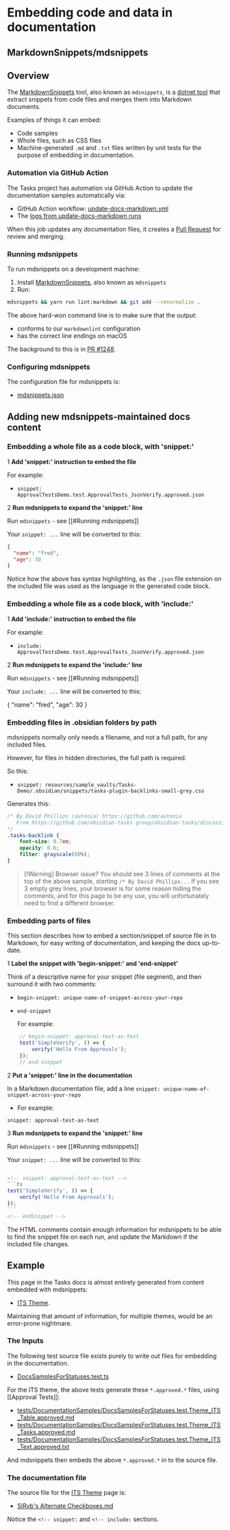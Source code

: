 # Embedding code and data in documentation

## MarkdownSnippets/mdsnippets

## Overview

The [MarkdownSnippets](https://github.com/SimonCropp/MarkdownSnippets) tool, also known as `mdsnippets`, is a [dotnet tool](https://docs.microsoft.com/en-us/dotnet/core/tools/global-tools) that extract snippets from code files and merges them into Markdown documents.

Examples of things it can embed:

- Code samples
- Whole files, such as CSS files
- Machine-generated `.md` and `.txt` files written by unit tests for the purpose of embedding in documentation.

### Automation via GitHub Action

The Tasks project has automation via GitHub Action to update the documentation samples automatically via:

- GitHub Action workflow: [update-docs-markdown.yml](https://github.com/obsidian-tasks-group/obsidian-tasks/blob/main/.github/workflows/update-docs-markdown.yml)
- The [logs from update-docs-markdown runs](https://github.com/obsidian-tasks-group/obsidian-tasks/actions/workflows/update-docs-markdown.yml)

When this job updates any documentation files, it creates a [Pull Request](https://github.com/obsidian-tasks-group/obsidian-tasks/pulls?q=is%3Apr+label%3A%22type%3A+automated+update%22+label%3A%22scope%3A+documentation%22) for review and merging.

### Running mdsnippets

To run mdsnippets on a development machine:

1. Install [MarkdownSnippets](https://github.com/SimonCropp/MarkdownSnippets), also known as `mdsnippets`
2. Run:

```bash
mdsnippets && yarn run lint:markdown && git add --renormalize .
```

The above hard-won command line is to make sure that the output:

- conforms to our `markdownlint` configuration
- has the correct line endings on macOS

The background to this is in [PR #1248](https://github.com/obsidian-tasks-group/obsidian-tasks/pull/1248).

### Configuring mdsnippets

The configuration file for mdsnippets is:

- [mdsnippets.json](https://github.com/obsidian-tasks-group/obsidian-tasks/blob/main/mdsnippets.json)

## Adding new mdsnippets-maintained docs content

### Embedding a whole file as a code block, with 'snippet:'

1 **Add 'snippet:' instruction to embed the file**

For example:

- `snippet: ApprovalTestsDemo.test.ApprovalTests_JsonVerify.approved.json`

2 **Run mdsnippets to expand the 'snippet:' line**

Run `mdsnippets` - see [[#Running mdsnippets]]

Your `snippet: ...` line will be converted to this:

<!-- snippet: ApprovalTestsDemo.test.ApprovalTests_JsonVerify.approved.json -->
```json
{
  "name": "fred",
  "age": 30
}
```
<!-- endSnippet -->

Notice how the above has syntax highlighting, as the `.json` file extension on the included file was used as the language in the generated code block.

### Embedding a whole file as a code block, with 'include:'

1 **Add 'include:' instruction to embed the file**

For example:

- `include: ApprovalTestsDemo.test.ApprovalTests_JsonVerify.approved.json`

2 **Run mdsnippets to expand the 'include:' line**

Run `mdsnippets` - see [[#Running mdsnippets]]

Your `include: ...` line will be converted to this:

{ <!-- include: ApprovalTestsDemo.test.ApprovalTests_JsonVerify.approved.json -->
  "name": "fred",
  "age": 30
} <!-- endInclude -->

### Embedding files in .obsidian folders by path

mdsnippets normally only needs a filename, and not a full path, for any included files.

However, for files in hidden directories, the full path is required.

So this:

- `snippet: resources/sample_vaults/Tasks-Demo/.obsidian/snippets/tasks-plugin-backlinks-small-grey.css`

Generates this:

<!-- snippet: resources/sample_vaults/Tasks-Demo/.obsidian/snippets/tasks-plugin-backlinks-small-grey.css -->
```css
/* By David Phillips (autonia) https://github.com/autonia
   From https://github.com/obsidian-tasks-group/obsidian-tasks/discussions/622#discussioncomment-2649299
*/
.tasks-backlink {
    font-size: 0.7em;
    opacity: 0.6;
    filter: grayscale(60%);
}
```
<!-- endSnippet -->

> [!Warning] Browser issue?
> You should see 3 lines of comments at the top of the above sample, starting `/* By David Phillips...`
> If you see 3 empty grey lines, your browser is for some reason hiding the comments, and for this page to be any use, you will unfortunately need to find a different browser.

### Embedding parts of files

This section describes how to embed a section/snippet of source file in to Markdown, for easy writing of documentation, and keeping the docs up-to-date.

1 **Label the snippet with 'begin-snippet:' and 'end-snippet'**

Think of a descriptive name for your snippet (file segment), and then surround it with two comments:

- `begin-snippet: unique-name-of-snippet-across-your-repo`
- `end-snippet`

  For example:

 ```ts
     // begin-snippet: approval-test-as-text
     test('SimpleVerify', () => {
         verify('Hello From Approvals');
     });
     // end-snippet
 ```

2 **Put a 'snippet:' line in the documentation**

In a Markdown documentation file, add a line `snippet: unique-name-of-snippet-across-your-repo`

- For example:

 ```text
 snippet: approval-test-as-text
 ```

3 **Run mdsnippets to expand the 'snippet:' line**

Run `mdsnippets` - see [[#Running mdsnippets]]

Your `snippet: ...` line will be converted to this:

````markdown

<!-- snippet: approval-test-as-text -->
```ts
test('SimpleVerify', () => {
    verify('Hello From Approvals');
});
```
<!-- endSnippet -->

````

The HTML comments contain enough information for mdsnippets to be able to find the snippet file on each run, and update the Markdown if the included file changes.

## Example

This page in the Tasks docs is almost entirely generated from content embedded with mdsnippets:

- [ITS Theme](https://publish.obsidian.md/tasks/Reference/Status+Collections/ITS+Theme).

Maintaining that amount of information, for multiple themes, would be an error-prone nightmare.

### The Inputs

The following test source file exists purely to write out files for embedding in the documentation.

- [DocsSamplesForStatuses.test.ts](https://github.com/obsidian-tasks-group/obsidian-tasks/blob/main/tests/DocumentationSamples/DocsSamplesForStatuses.test.ts)

For the ITS theme, the above tests generate these `*.approved.*` files, using [[Approval Tests]]:

- [tests/DocumentationSamples/DocsSamplesForStatuses.test.Theme_ITS_Table.approved.md](https://github.com/obsidian-tasks-group/obsidian-tasks/blob/main/tests/DocumentationSamples/DocsSamplesForStatuses.test.Theme_ITS_Table.approved.md)
- [tests/DocumentationSamples/DocsSamplesForStatuses.test.Theme_ITS_Tasks.approved.md](https://github.com/obsidian-tasks-group/obsidian-tasks/blob/main/tests/DocumentationSamples/DocsSamplesForStatuses.test.Theme_ITS_Tasks.approved.md)
- [tests/DocumentationSamples/DocsSamplesForStatuses.test.Theme_ITS_Text.approved.txt](https://github.com/obsidian-tasks-group/obsidian-tasks/blob/main/tests/DocumentationSamples/DocsSamplesForStatuses.test.Theme_ITS_Text.approved.txt)

And mdsnippets then embeds the above `*.approved.*` in to the source file.

### The documentation file

The source file for the [ITS Theme](https://publish.obsidian.md/tasks/Reference/Status+Collections/ITS+Theme) page is:

- [SlRvb's Alternate Checkboxes.md](https://raw.githubusercontent.com/obsidian-tasks-group/obsidian-tasks/main/docs/Reference/Status%20Collections/SlRvb's%20Alternate%20Checkboxes.md)

Notice the `<!-- snippet:` and `<!-- include:` sections.
